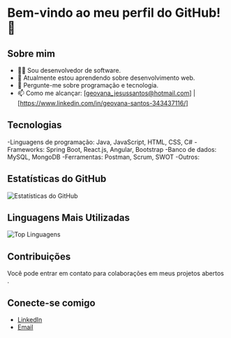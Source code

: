 # Bem-vindo ao meu perfil do GitHub! 👋

## Sobre mim
- 👨‍💻 Sou desenvolvedor de software.
- 🌱 Atualmente estou aprendendo sobre desenvolvimento web.
- 💬 Pergunte-me sobre programação e tecnologia.
- 📫 Como me alcançar: [geovana_jesussantos@hotmail.com] | [https://www.linkedin.com/in/geovana-santos-343437116/] 

## Tecnologias
-Linguagens de programação: Java, JavaScript, HTML, CSS, C#
-Frameworks: Spring Boot, React.js, Angular, Bootstrap
-Banco de dados: MySQL, MongoDB
-Ferramentas: Postman, Scrum, SWOT
-Outros:

## Estatísticas do GitHub
![Estatísticas do GitHub]( https://github-readme-stats.vercel.app/api?username=Geoziihdev&show_icons=true&theme=radical )

## Linguagens Mais Utilizadas
![Top Linguagens]( https://github-readme-stats.vercel.app/api/top-langs/?username=Geoziihdev&layout=compact )

## Contribuições
Você pode entrar em contato para colaborações em meus projetos abertos .

## Conecte-se comigo
- [LinkedIn](https://www.linkedin.com/in/geovana-santos-343437116/)
- [Email](geovana_jesussantos@hotmail.com)
